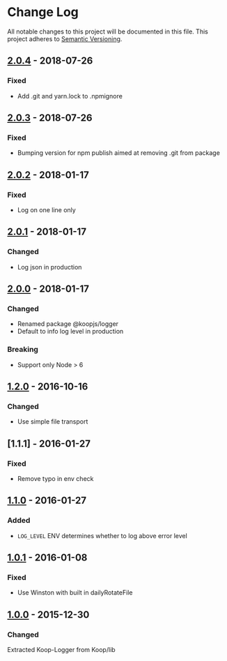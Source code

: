 # Change Log
All notable changes to this project will be documented in this file.
This project adheres to [Semantic Versioning](http://semver.org/).

## [2.0.4] - 2018-07-26
### Fixed
* Add .git and yarn.lock to .npmignore

## [2.0.3] - 2018-07-26
### Fixed
* Bumping version for npm publish aimed at removing .git from package

## [2.0.2] - 2018-01-17
### Fixed
* Log on one line only

## [2.0.1] - 2018-01-17
### Changed
* Log json in production

## [2.0.0] - 2018-01-17
### Changed
* Renamed package @koopjs/logger
* Default to info log level in production

### Breaking
* Support only Node > 6

## [1.2.0] - 2016-10-16
### Changed
* Use simple file transport

## [1.1.1] - 2016-01-27
### Fixed
* Remove typo in env check

## [1.1.0] - 2016-01-27
### Added
* `LOG_LEVEL` ENV determines whether to log above error level

## [1.0.1] - 2016-01-08
### Fixed
* Use Winston with built in dailyRotateFile

## [1.0.0] - 2015-12-30
### Changed
Extracted Koop-Logger from Koop/lib

[2.0.4]: https://www.github.com/koopjs/koop-logger/compare/v2.0.3..v2.0.4
[2.0.3]: https://www.github.com/koopjs/koop-logger/compare/v2.0.2..v2.0.3
[2.0.2]: https://www.github.com/koopjs/koop-logger/compare/v2.0.1..v2.0.2
[2.0.1]: https://www.github.com/koopjs/koop-logger/compare/v2.0.0..v2.0.1
[2.0.0]: https://www.github.com/koopjs/koop-logger/compare/v1.2.0..v2.0.0
[1.2.0]: https://www.github.com/koopjs/koop-logger/compare/v1.1.1..v1.2.0
[1.1.0]: https://www.github.com/koopjs/koop-logger/compare/v1.0.1..v1.1.0
[1.0.1]: https://www.github.com/koopjs/koop-logger/compare/v1.0.0..v1.0.1
[1.0.0]: https://www.github.com/koopjs/koop-logger/tree/v1.0.0
